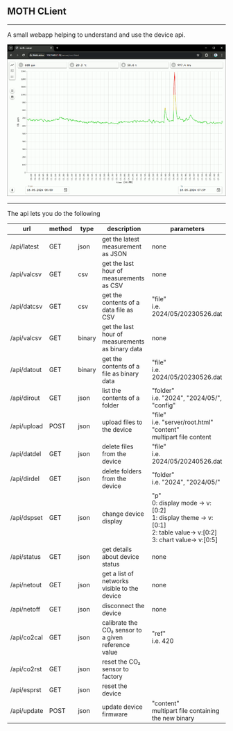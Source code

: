 ## MOTH CLient

---

A small webapp helping to understand and use the device api.

<img src="../images/moth_client.gif">

---

The api lets you do the following

|url|method|type|description|parameters|
|---|---|---|------------|--------------|
|/api/latest|GET|json|get the latest measurement as JSON|none|
|/api/valcsv|GET|csv|get the last hour of measurements as CSV|none|
|/api/datcsv|GET|csv|get the contents of a data file as CSV|"file"<br>i.e. 2024/05/20230526.dat|
|/api/valcsv|GET|binary|get the last hour of measurements as binary data|none|
|/api/datout|GET|binary|get the contents of a file as binary data|"file"<br>i.e. 2024/05/20230526.dat|
|/api/dirout|GET|json|list the contents of a folder|"folder"<br>i.e. "2024", "2024/05/", "config"|
|/api/upload|POST|json|upload files to the device|"file"<br>i.e. "server/root.html"<br>"content"<br>multipart file content|
|/api/datdel|GET|json|delete files from the device|"file"<br>i.e. 2024/05/20240526.dat|
|/api/dirdel|GET|json|delete folders from the device|"folder"<br>i.e. "2024", "2024/05/"|
|/api/dspset|GET|json|change device display|"p"<br>0: display mode -> v:[0:2]<br>1: display theme -> v:[0:1]<br>2: table value-> v:[0:2]<br>3: chart value-> v:[0:5]|
|/api/status|GET|json|get details about device status|none|
|/api/netout|GET|json|get a list of networks visible to the device|none|
|/api/netoff|GET|json|disconnect the device|none|
|/api/co2cal|GET|json|calibrate the CO₂ sensor to a given reference value|"ref"<br>i.e. 420|
|/api/co2rst|GET|json|reset the CO₂ sensor to factory||
|/api/esprst|GET|json|reset the device||
|/api/update|POST|json|update device firmware|"content"<br>multipart file containing the new binary|


